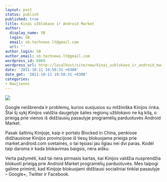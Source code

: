 ```yaml
---
layout: post
status: publish
published: true
title: Kinai užblokavo ir Android Market
author:
  display_name: SB
  login: SB
  email: sb.technews.lt@gmail.com
  url: ''
author_login: SB
author_email: sb.technews.lt@gmail.com
wordpress_id: 6060
wordpress_url: http://localhost/site/new/kinai_uzblokavo_ir_android_market/
date: '2011-10-11 19:58:31 +0300'
date_gmt: '2011-10-11 19:58:31 +0300'
categories:
- Naujienos
---
```

<div class="imgright"><img src="http://technews.lt/upload/android-market.jpg"  /></div>
<p>Google neišbrenda ir problemų, kurios susijusios su milžiniška Kinijos rinka. Štai šį sykį Kinijos valdžia daugelyje šalies regionų užblokavo ne ką kitą, o prieigą prie vienos iš didžiausių pasaulyje programėlių parduotuvės Android Market.</p>
<p>Pasak šaltinių Kinijoje, kaip ir portalo Blocked in China, penkiose didžiausiose Kinijos provincijose iš tiesų blokuojama prieiga prie market.android.com svetainės, o tai tęsiasi jau ilgiau nei dvi paras. Kodėl taip daroma ir kada blokavimas baigsis, nėra aišku.</p>
<p>Verta pažymėti, kad tai nėra pirmasis kartas, kai Kinijos valdžia nusprendžia blokuoti prieigą prie Android Market programėlių parduotuvės. Mes taipogi galime priminti, kad Kinijoje blokuojami didžiausi socialiniai tinklai pasaulyje – Google+, Twitter ir Facebook.</p>
